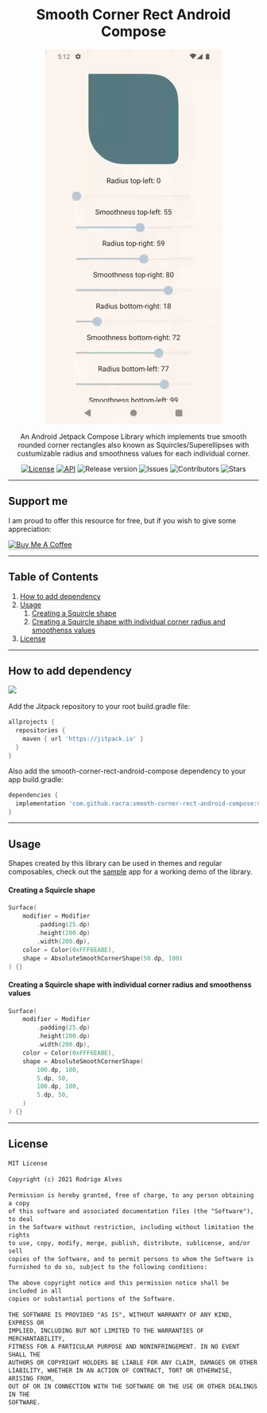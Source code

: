 <h1 align="center">Smooth Corner Rect Android Compose</h1>
<p align="center"><img src="./assets/demo-app.gif" alt="Demo app gif"></p>
<p align="center">An Android Jetpack Compose Library which implements true smooth rounded corner rectangles also known as Squircles/Superellipses with custumizable radius and smoothness values for each individual corner.</p>

<p align="center">
  <a href="https://opensource.org/licenses/MIT"><img alt="License" src="https://img.shields.io/badge/License-MIT-blue.svg"/></a>
  <a href="https://android-arsenal.com/api?level=30"><img alt="API" src="https://img.shields.io/badge/API-30%2B-brightgreen.svg?style=flat"/></a>
  <a><img alt="Release version" src="https://img.shields.io/github/v/release/racra/smooth-corner-rect-android-compose"/></a>
  <a><img alt="Issues" src="https://img.shields.io/github/issues/racra/smooth-corner-rect-android-compose"/></a>
  <a><img alt="Contributors" src="https://img.shields.io/github/contributors/racra/smooth-corner-rect-android-compose"/></a>
  <a><img alt="Stars" src="https://img.shields.io/github/stars/racra/smooth-corner-rect-android-compose"/></a>
</p>

---

## Support me

I am proud to offer this resource for free, but if you wish to give some appreciation:

<a href="https://www.buymeacoffee.com/racra" target="_blank"><img src="https://www.buymeacoffee.com/assets/img/custom_images/orange_img.png" alt="Buy Me A Coffee" style="height: 41px !important;width: 174px !important;box-shadow: 0px 3px 2px 0px rgba(190, 190, 190, 0.5) !important;-webkit-box-shadow: 0px 3px 2px 0px rgba(190, 190, 190, 0.5) !important;" ></a>

---

## Table of Contents

1. [How to add dependency](#how-to-add-dependency)
2. [Usage](#usage)
    1. [Creating a Squircle shape](#creating-a-squircle-shape)
    2. [Creating a Squircle shape with individual corner radius and smoothenss values](#creating-a-squircle-shape-with-individual-corner-radius-and-smoothenss-values)
3. [License](#license)

---

## How to add dependency

[![](https://jitpack.io/v/racra/smooth-corner-rect-android-compose.svg)](https://jitpack.io/#racra/smooth-corner-rect-android-compose)

Add the Jitpack repository to your root build.gradle file:

```groovy
allprojects {
  repositories {
    maven { url 'https://jitpack.io' }
  }
}
```

Also add the smooth-corner-rect-android-compose dependency to your app build.gradle:

```groovy
dependencies {
  implementation 'com.github.racra:smooth-corner-rect-android-compose:v1.0.0'
}
```

---

## Usage

Shapes created by this library can be used in themes and regular composables, check out the [sample](/app) app for a working demo of the library.

#### Creating a Squircle shape

```kotlin
Surface(
    modifier = Modifier
        .padding(25.dp)
        .height(200.dp)
        .width(200.dp),
    color = Color(0xFFF6EABE),
    shape = AbsoluteSmoothCornerShape(50.dp, 100)
) {}
```
#### Creating a Squircle shape with individual corner radius and smoothenss values

```kotlin
Surface(
    modifier = Modifier
        .padding(25.dp)
        .height(200.dp)
        .width(200.dp),
    color = Color(0xFFF6EABE),
    shape = AbsoluteSmoothCornerShape(
        100.dp, 100,
        5.dp, 50,
        100.dp, 100,
        5.dp, 50,
    )
) {}
```
---

## License

```
MIT License

Copyright (c) 2021 Rodrigo Alves

Permission is hereby granted, free of charge, to any person obtaining a copy
of this software and associated documentation files (the "Software"), to deal
in the Software without restriction, including without limitation the rights
to use, copy, modify, merge, publish, distribute, sublicense, and/or sell
copies of the Software, and to permit persons to whom the Software is
furnished to do so, subject to the following conditions:

The above copyright notice and this permission notice shall be included in all
copies or substantial portions of the Software.

THE SOFTWARE IS PROVIDED "AS IS", WITHOUT WARRANTY OF ANY KIND, EXPRESS OR
IMPLIED, INCLUDING BUT NOT LIMITED TO THE WARRANTIES OF MERCHANTABILITY,
FITNESS FOR A PARTICULAR PURPOSE AND NONINFRINGEMENT. IN NO EVENT SHALL THE
AUTHORS OR COPYRIGHT HOLDERS BE LIABLE FOR ANY CLAIM, DAMAGES OR OTHER
LIABILITY, WHETHER IN AN ACTION OF CONTRACT, TORT OR OTHERWISE, ARISING FROM,
OUT OF OR IN CONNECTION WITH THE SOFTWARE OR THE USE OR OTHER DEALINGS IN THE
SOFTWARE.
```
